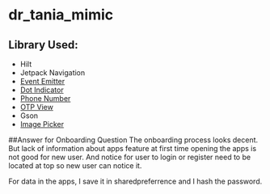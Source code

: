 # dr_tania_mimic

## Library Used:
* Hilt
* Jetpack Navigation
* [Event Emitter](https://github.com/Zhuinden/event-emitter)
* [Dot Indicator](https://github.com/tommybuonomo/dotsindicator)
* [Phone Number](https://github.com/hbb20/CountryCodePickerProject)
* [OTP View](https://jitpack.io/p/mukeshsolanki/android-otpview-pinview)
* Gson
* [Image Picker](https://github.com/Dhaval2404/ImagePicker)

##Answer for Onboarding Question
The onboarding process looks decent. But lack of information about apps feature at first time opening the apps is not good for new user. And notice for user to login or register need to be located at top so new user can notice it.

For data in the apps, I save it in sharedpreferrence and I hash the password.
